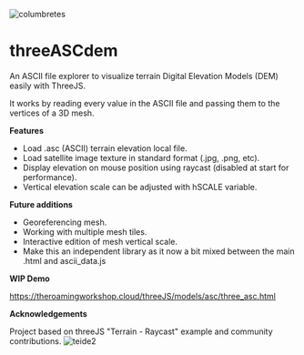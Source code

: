 ![columbretes](https://user-images.githubusercontent.com/63456390/215267062-a8a1fd75-13e5-41c4-95d2-3e3f2cf1f787.png)
# threeASCdem
An ASCII file explorer to visualize terrain Digital Elevation Models (DEM) easily with ThreeJS.

It works by reading every value in the ASCII file and passing them to the vertices of a 3D mesh.

**Features**

* Load .asc (ASCII) terrain elevation local file.
* Load satellite image texture in standard format (.jpg, .png, etc).
* Display elevation on mouse position using raycast (disabled at start for performance).
* Vertical elevation scale can be adjusted with hSCALE variable.

**Future additions**

* Georeferencing mesh.
* Working with multiple mesh tiles.
* Interactive edition of mesh vertical scale.
* Make this an independent library as it now a bit mixed between the main .html and ascii_data.js

**WIP Demo**

https://theroamingworkshop.cloud/threeJS/models/asc/three_asc.html

**Acknowledgements**

Project based on threeJS "Terrain - Raycast" example and community contributions.
![teide2](https://user-images.githubusercontent.com/63456390/215273252-0cf53456-5715-4671-886e-e5c84c41840c.png)
